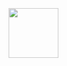 <div id="header" align="center">
  <img src="https://media.giphy.com/media/v1.Y2lkPTc5MGI3NjExYTE4a2FpM25vd2NnNTJwbm55YWM5MWk4OXIybnVpcGdoNTBubXZ3OSZlcD12MV9pbnRlcm5hbF9naWZfYnlfaWQmY3Q9Zw/quEsMOrr3hmQ8/giphy.gif" width="100"/>
</div>
